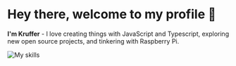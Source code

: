 # Hey there, welcome to my profile 👋

**I'm Kruffer** - I love creating things with JavaScript and Typescript, exploring new open source projects, and tinkering with Raspberry Pi.

![My skills](https://skillicons.dev/icons?i=svelte,js,html,css,py,raspberrypi,react,tailwind,rust,c)
